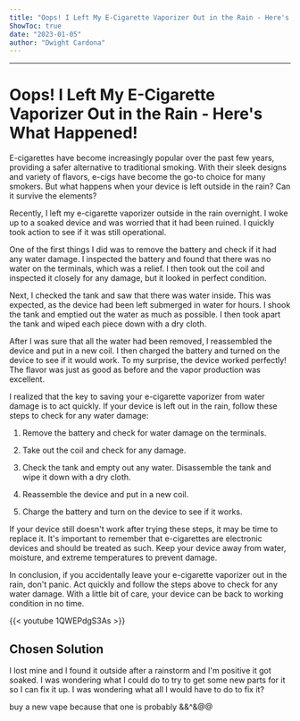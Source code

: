 ```yaml
---
title: "Oops! I Left My E-Cigarette Vaporizer Out in the Rain - Here's What Happened!"
ShowToc: true 
date: "2023-01-05"
author: "Dwight Cardona"
---
```

*****
# Oops! I Left My E-Cigarette Vaporizer Out in the Rain - Here's What Happened!

E-cigarettes have become increasingly popular over the past few years, providing a safer alternative to traditional smoking. With their sleek designs and variety of flavors, e-cigs have become the go-to choice for many smokers. But what happens when your device is left outside in the rain? Can it survive the elements?

Recently, I left my e-cigarette vaporizer outside in the rain overnight. I woke up to a soaked device and was worried that it had been ruined. I quickly took action to see if it was still operational.

One of the first things I did was to remove the battery and check if it had any water damage. I inspected the battery and found that there was no water on the terminals, which was a relief. I then took out the coil and inspected it closely for any damage, but it looked in perfect condition.

Next, I checked the tank and saw that there was water inside. This was expected, as the device had been left submerged in water for hours. I shook the tank and emptied out the water as much as possible. I then took apart the tank and wiped each piece down with a dry cloth.

After I was sure that all the water had been removed, I reassembled the device and put in a new coil. I then charged the battery and turned on the device to see if it would work. To my surprise, the device worked perfectly! The flavor was just as good as before and the vapor production was excellent.

I realized that the key to saving your e-cigarette vaporizer from water damage is to act quickly. If your device is left out in the rain, follow these steps to check for any water damage:

1. Remove the battery and check for water damage on the terminals.

2. Take out the coil and check for any damage.

3. Check the tank and empty out any water. Disassemble the tank and wipe it down with a dry cloth.

4. Reassemble the device and put in a new coil.

5. Charge the battery and turn on the device to see if it works.

If your device still doesn't work after trying these steps, it may be time to replace it. It's important to remember that e-cigarettes are electronic devices and should be treated as such. Keep your device away from water, moisture, and extreme temperatures to prevent damage.

In conclusion, if you accidentally leave your e-cigarette vaporizer out in the rain, don't panic. Act quickly and follow the steps above to check for any water damage. With a little bit of care, your device can be back to working condition in no time.

{{< youtube 1QWEPdgS3As >}} 



## Chosen Solution
 I lost mine and I found it outside after a rainstorm and I'm positive it got soaked. I was wondering what I could do to try to get some new parts for it so I can fix it up. I was wondering what all I would have to do to fix it?

 buy a new vape because that one is probably &&^&@@




